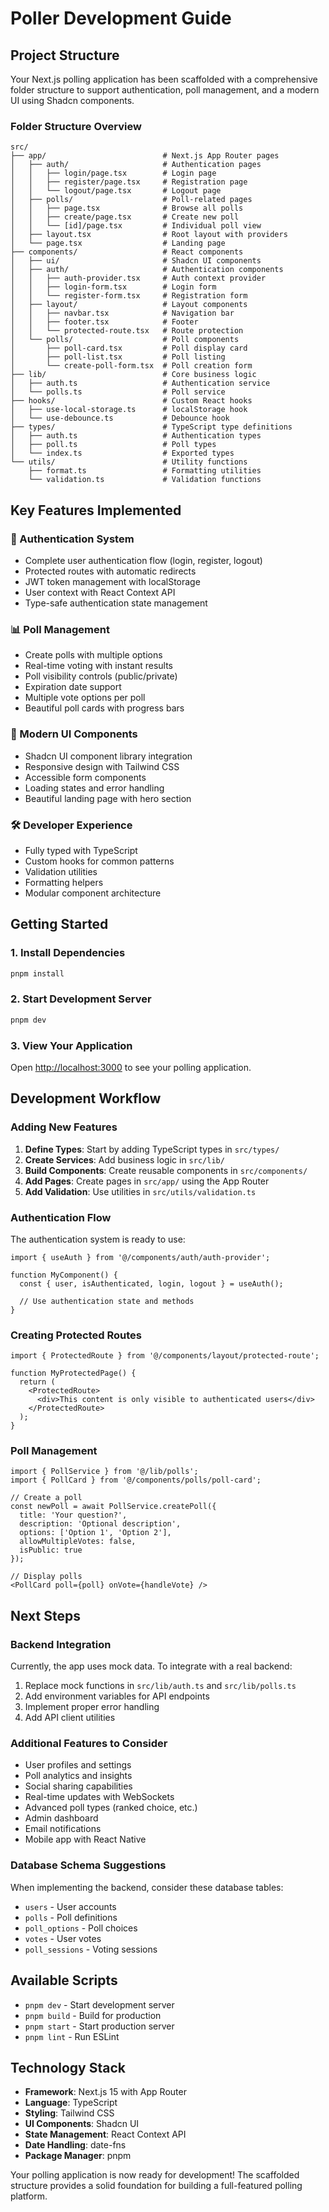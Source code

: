# Poller Development Guide

## Project Structure

Your Next.js polling application has been scaffolded with a comprehensive folder structure to support authentication, poll management, and a modern UI using Shadcn components.

### Folder Structure Overview

```
src/
├── app/                          # Next.js App Router pages
│   ├── auth/                     # Authentication pages
│   │   ├── login/page.tsx        # Login page
│   │   ├── register/page.tsx     # Registration page
│   │   └── logout/page.tsx       # Logout page
│   ├── polls/                    # Poll-related pages
│   │   ├── page.tsx              # Browse all polls
│   │   ├── create/page.tsx       # Create new poll
│   │   └── [id]/page.tsx         # Individual poll view
│   ├── layout.tsx                # Root layout with providers
│   └── page.tsx                  # Landing page
├── components/                   # React components
│   ├── ui/                       # Shadcn UI components
│   ├── auth/                     # Authentication components
│   │   ├── auth-provider.tsx     # Auth context provider
│   │   ├── login-form.tsx        # Login form
│   │   └── register-form.tsx     # Registration form
│   ├── layout/                   # Layout components
│   │   ├── navbar.tsx            # Navigation bar
│   │   ├── footer.tsx            # Footer
│   │   └── protected-route.tsx   # Route protection
│   └── polls/                    # Poll components
│       ├── poll-card.tsx         # Poll display card
│       ├── poll-list.tsx         # Poll listing
│       └── create-poll-form.tsx  # Poll creation form
├── lib/                          # Core business logic
│   ├── auth.ts                   # Authentication service
│   └── polls.ts                  # Poll service
├── hooks/                        # Custom React hooks
│   ├── use-local-storage.ts      # localStorage hook
│   └── use-debounce.ts           # Debounce hook
├── types/                        # TypeScript type definitions
│   ├── auth.ts                   # Authentication types
│   ├── poll.ts                   # Poll types
│   └── index.ts                  # Exported types
└── utils/                        # Utility functions
    ├── format.ts                 # Formatting utilities
    └── validation.ts             # Validation functions
```

## Key Features Implemented

### 🔐 Authentication System
- Complete user authentication flow (login, register, logout)
- Protected routes with automatic redirects
- JWT token management with localStorage
- User context with React Context API
- Type-safe authentication state management

### 📊 Poll Management
- Create polls with multiple options
- Real-time voting with instant results
- Poll visibility controls (public/private)
- Expiration date support
- Multiple vote options per poll
- Beautiful poll cards with progress bars

### 🎨 Modern UI Components
- Shadcn UI component library integration
- Responsive design with Tailwind CSS
- Accessible form components
- Loading states and error handling
- Beautiful landing page with hero section

### 🛠 Developer Experience
- Fully typed with TypeScript
- Custom hooks for common patterns
- Validation utilities
- Formatting helpers
- Modular component architecture

## Getting Started

### 1. Install Dependencies
```bash
pnpm install
```

### 2. Start Development Server
```bash
pnpm dev
```

### 3. View Your Application
Open [http://localhost:3000](http://localhost:3000) to see your polling application.

## Development Workflow

### Adding New Features

1. **Define Types**: Start by adding TypeScript types in `src/types/`
2. **Create Services**: Add business logic in `src/lib/`
3. **Build Components**: Create reusable components in `src/components/`
4. **Add Pages**: Create pages in `src/app/` using the App Router
5. **Add Validation**: Use utilities in `src/utils/validation.ts`

### Authentication Flow

The authentication system is ready to use:

```tsx
import { useAuth } from '@/components/auth/auth-provider';

function MyComponent() {
  const { user, isAuthenticated, login, logout } = useAuth();
  
  // Use authentication state and methods
}
```

### Creating Protected Routes

```tsx
import { ProtectedRoute } from '@/components/layout/protected-route';

function MyProtectedPage() {
  return (
    <ProtectedRoute>
      <div>This content is only visible to authenticated users</div>
    </ProtectedRoute>
  );
}
```

### Poll Management

```tsx
import { PollService } from '@/lib/polls';
import { PollCard } from '@/components/polls/poll-card';

// Create a poll
const newPoll = await PollService.createPoll({
  title: 'Your question?',
  description: 'Optional description',
  options: ['Option 1', 'Option 2'],
  allowMultipleVotes: false,
  isPublic: true
});

// Display polls
<PollCard poll={poll} onVote={handleVote} />
```

## Next Steps

### Backend Integration
Currently, the app uses mock data. To integrate with a real backend:

1. Replace mock functions in `src/lib/auth.ts` and `src/lib/polls.ts`
2. Add environment variables for API endpoints
3. Implement proper error handling
4. Add API client utilities

### Additional Features to Consider
- User profiles and settings
- Poll analytics and insights
- Social sharing capabilities
- Real-time updates with WebSockets
- Advanced poll types (ranked choice, etc.)
- Admin dashboard
- Email notifications
- Mobile app with React Native

### Database Schema Suggestions
When implementing the backend, consider these database tables:
- `users` - User accounts
- `polls` - Poll definitions
- `poll_options` - Poll choices
- `votes` - User votes
- `poll_sessions` - Voting sessions

## Available Scripts

- `pnpm dev` - Start development server
- `pnpm build` - Build for production
- `pnpm start` - Start production server
- `pnpm lint` - Run ESLint

## Technology Stack

- **Framework**: Next.js 15 with App Router
- **Language**: TypeScript
- **Styling**: Tailwind CSS
- **UI Components**: Shadcn UI
- **State Management**: React Context API
- **Date Handling**: date-fns
- **Package Manager**: pnpm

Your polling application is now ready for development! The scaffolded structure provides a solid foundation for building a full-featured polling platform.

